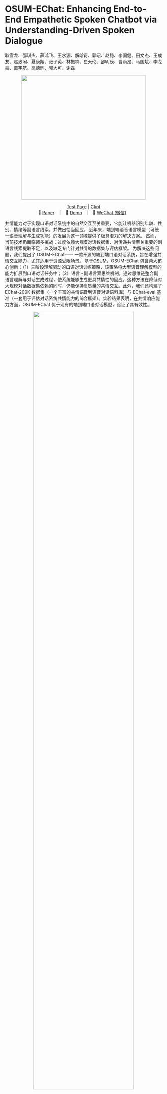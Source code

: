 
<p align="center">
   <h1>OSUM-EChat: Enhancing End-to-End Empathetic Spoken Chatbot via Understanding-Driven Spoken Dialogue</h1>
<p>

耿雪龙、邵琪杰、薛鸿飞、王水源、解晗轲、郭昭、赵懿、李国健、田文杰、王成友、赵致闲、夏康翔、张子萸、林振楠、左天伦、邵明辰、曹雨昂、马国斌、李龙豪、戴宇航、高德辉、郭大可、谢磊

<p align="center">
    <img src="../images/osum-echat/SUM.png" width="400"/>
<p>

<p align="center">
 <a href="https://www.osum-echat.npu-aslp.org/"> Test Page</a> |   <a href="https://huggingface.co/ASLP-lab/OSUM"> Ckpt</a>
<br>
📑 <a href="https://www.arxiv.org/abs/2508.09600">Paper</a> &nbsp&nbsp | &nbsp&nbsp 📑 <a href="https://aslp-lab.github.io/osum-echat.github.io/">Demo</a> &nbsp&nbsp | &nbsp&nbsp 💬 <a href="raw/fig/wechat.png">WeChat (微信)</a>&nbsp&nbsp 
</p>

共情能力对于实现口语对话系统中的自然交互至关重要，它能让机器识别年龄、性别、情绪等副语言线索，并做出恰当回应。
近年来，端到端语音语言模型（可统一语音理解与生成功能）的发展为这一领域提供了极具潜力的解决方案。
然而，当前技术仍面临诸多挑战：过度依赖大规模对话数据集、对传递共情至关重要的副语言线索提取不足，以及缺乏专门针对共情的数据集与评估框架。
为解决这些问题，我们提出了 OSUM-EChat—— 一款开源的端到端口语对话系统，旨在增强共情交互能力，尤其适用于资源受限场景。
基于[OSUM](https://github.com/ASLP-lab/OSUM/tree/main/OSUM)，OSUM-EChat 包含两大核心创新：（1）三阶段理解驱动的口语对话训练策略，该策略将大型语音理解模型的能力扩展到口语对话任务中；（2）语言 - 副语言双思维机制，通过思维链整合副语言理解与对话生成过程，使系统能够生成更具共情性的回应。这种方法在降低对大规模对话数据集依赖的同时，仍能保持高质量的共情交互。此外，我们还构建了 EChat-200K 数据集（一个丰富的共情语音到语音对话语料库）与 EChat-eval 基准（一套用于评估对话系统共情能力的综合框架）。实验结果表明，在共情响应能力方面，OSUM-EChat 优于现有的端到端口语对话模型，验证了其有效性。

<p align="center">
    <img src="../images/osum-echat/demo_cn.png" width="80%"/>
<p>


## Architecture

本节呈现 OSUM-EChat 的整体架构与核心任务概述。OSUM-EChat由3个模块组成：语音编码器（带适配器）、文本LLM、token转语音模块，并具备广泛的语音功能，包括各类语音理解任务（语音到文本)、语音合成任务、语音对话任务和文本对话任务。同时，借助内部构造的共情对话数据以及副语言信息推理机制，OSUM-EChat在语音对话任务中能够生成更具共情性的回应。


<p align="center">
    <img src="../images/osum-echat/system.png" width="80%"/>
<p>


## 训练策略
为使 OSUM-EChat 在资源受限的环境中实现共情对话，研究提出了一种名为 “理解驱动的口语对话” 的三阶段训练策略，包括理解、生成和共情三个阶段。在共情阶段，通过语言-副语言双重思维机制明确分离副语言信息和语义信息，以帮助生成更具共情的回应。

阶段 1：理解
此阶段的目标是让 LLM 理解语音中的语言和副语言信息。采用 OSUM 的 “ASR+P” 策略（其中 P 代表副语言标签，如情绪、性别、年龄和声音事件），联合训练多个 “ASR+P” 任务，仅编码器和适配器可训练。

阶段 2：生成
本阶段旨在使基于 OSUM 的理解模型具备语音生成能力，采用文本转语音（TTS）生成和语音转语音（S2S）对话两步训练过程，同时添加文本到文本（T2T）数据以保持模型的智能。

阶段 3：共情
在这个阶段，将来自语音理解的语言和副语言信息整合到对话生成过程中，显著提高模型生成上下文连贯且具有共情的回应的能力。通过语言-副语言双重思维机制，在模型生成文本和语音回应之前引入专门的思维链（CoT）过程，使模型先识别用户语音中的语言信息，再推断副语言细节，最后整合这些见解生成合适的文本和语音回应。

在思维链（CoT）的设计上，研究尝试了两种不同类型的文本形式，分别是基于标签的CoT和基于自然语言的CoT，以探究不同方式对模型共情理解与回应生成的影响。

基于标签的CoT：这种形式采用固定的模板结构进行生成。具体而言，模型会先输出自动语音识别（ASR）得到的转录文本，以此作为对用户输入的语义信息的提取；随后，会依次输出年龄、性别、语音事件、情感等预先定义好的副语言信息标签。其显著优势在于，CoT阶段生成的内容具有相对固定的格式，且长度较短，整体过程易于控制，能够高效地完成对核心副语言线索的提取与整合。不过，这种方式也存在一定局限，由于受限于预设标签的数量和范围，它无法充分表达那些未被标签涵盖的、更丰富细腻的副语言状态，例如语音中的语气强弱变化、情绪的微妙转折等。

基于自然语言的CoT：此形式摒弃了固定的标签模板，转而采用自然流畅的语言描述来完成思维链过程。模型会以连贯的文本段落，先对用户输入语音中的语义内容进行阐释（而非单纯转录），再详细描述其中蕴含的副语言信息，包括但不限于年龄特征的具体体现、性别相关的语音特质、各类语音事件的发生场景与特征，以及情感的细腻层次和变化趋势等。这种方式的优势在于能够突破标签的限制，更灵活、全面地捕捉和表达复杂的副语言状态，为后续生成更具共情性的回应提供更丰富的依据；但相对而言，其生成内容的长度和结构较难控制，可能会增加模型的计算负担，且对模型的语言组织能力提出了更高要求。

<p align="center">
    <img src="../images/osum-echat/dual_think_cn.png" width="80%"/>
<p>



## 推理结果



### 共情语音对话

在 EChat-eval 基准的评估中，OSUM-EChat 在共情对话任务上表现优异：在各类共情对话场景中，其获得的 GPT-4o 自动评分均处于高水平，尤其在多标签场景下表现突出，且对输入语音中多样声学事件的处理能力较强，具体结果如表 1 所示。
<p align="center">
    <img src="../images/osum-echat/table1.png" width="65%"/>
</p>
<p align="center"><b>表1：EChat-eval基准测试的自动评估结果。其中，“U-Driven”指的是理解驱动的口语对话训练策略，“Dual Think”指的是语言-副语言双重思维机制。</b></p>

EChat-eval 的人工评估结果进一步显示，OSUM-EChat 的综合表现优于 Qwen2.5-Omni；在情感维度的共情对话测试案例中，其性能优异，但仍逊于商业系统。值得关注的是，在其他副语言维度（如年龄、性别、声音事件等）的共情对话任务中，商业系统暂无法有效捕捉相关线索，详细数据如表 2 所示。

消融实验结果验证：将语音理解模型（OSUM）应用于口语对话任务，并结合 “语言 - 副语言双重思维机制”，可显著提升模型的共情对话能力，具体验证数据如表 1 所示。

<p align="center">
    <img src="../images/osum-echat/table3.png" width="65%"/>
</p>
<p align="center"><b>表2：代表性模型在EChat-eval基准测试上的人工评估结果。† 字节跳动的商用系统，仅由单一固定说话人提供响应。</b></p>

### 语音基础能力

OSUM-EChat 在语言智能、语音理解、语音合成三大语音基础能力的评估中，均展现出优异且稳定的性能表现，具体分析如下：

#### (1) 语言智能

依托大规模文本对话数据及研究团队内部构建的知识类语音问答数据集，OSUM-EChat 的语言智能水平与业界主流端到端语音对话模型相当，口语问答任务的具体评测结果如表 3 所示。

<p align="center">
    <img src="../images/osum-echat/table2.png" width="100%"/>
</p>
<p align="center"><b>表3：在VoiceBench基准测试中的性能表现</b></p>

#### (2) 语音理解

本研究在语音识别（ASR）、声音事件识别、情感识别、年龄识别、性别识别五大任务的开源测试集上，对 OSUM-EChat 的语音理解能力进行验证。结果表明，其性能与语音理解大模型 OSUM 基本持平（该模型LLM基座为Qwen-7B），且已接近工业级语音理解模型 Qwen2-Audio 的水平。

<p align="center">
    <img src="../images/osum-echat/table4.png" width="80%"/>
</p>
<p align="center"><b>表4：语音理解任务的性能表现</b></p>

#### (3) 语音合成

本研究在 SEED 测试集上对 OSUM-EChat 的文本转语音（TTS）能力进行评测，结果显示：其 TTS 性能优于 CosyVoice 模型，但与工业级语音对话模型及专业 TTS 模型相比仍存在差距，详细指标（词错误率、字错误率）如表 4 所示。
<p align="center">
    <img src="../images/osum-echat/table5.png" width="60%"/>
</p>
<p align="center"><b>表5： SEED 测试集上 OSUM-EChat 与近期口语对话模型的性能对比（单位：%，↓表示指标越优）</b></p>




## 如何使用OSUM-EChat的代码框架来训练和推理

### 准备环境

在开始之前请保证你的python环境已经准备好, 如下是一个建议的操作流程。我们假设你的电脑上已经安装了conda软件。如果未安装，请参考：[linux一键安装Miniconda](https://blog.csdn.net/qq_41636123/article/details/130266232) 。 我们非常建议你在linux系统的电脑上运行我们的代码。

```shell
# 新创建一个conda环境
conda create -n OSUM-EChat python=3.10
# 激活新创建的环境
conda activate OSUM-EChat
# 下载我们的代码并安装需要的python包
git clone https://github.com/ASLP-lab/OSUM.git
cd OSUM/OSUM-EChat
# 如果你在gpu训练，请先删除 requirements.txt 中torch_npu的条目，如果是npu上，则无需操作。
pip install -r requirements.txt -i https://pypi.tuna.tsinghua.edu.cn/simple
```

### 认识数据类型
本项目在基于wenet原有的raw、shard类型的基础上，设计了combine类型，本项目对三种类型均支持。

#### **raw类型**：
采用jsonl文件形式保存数据，每行一个json对象，包含如下字段：
```
{
"key": "1023390_bed51684_10", 
"txt": "你好呀姐妹，想加入专家服务系统呢，说明你很重视这个问题呀。有专业人士帮你解答，一定更安心吧？别担心，这类系统通常会有详细流程，慢慢来，一定能顺利加入的～", 
"wav": "./common_utils/fake_data/raw/wav/random.wav", 
"extra": {"age": "<ADULT>", "gender": "<FEMALE>", "think_str": "语音里能听出是一位成年女性在寻求加入孙建发专家服务系统的指引，语气中带着对专业帮助的期待；成年人在面对复杂问题时，常希望获得更权威、系统性的支持，尤其是在涉及健康或专业建议时，会更倾向于寻求专家指导。", "question": "解惑答疑请加入孙建发专家服务系统", "speech_token": [2164, 2935, 1504, 1504, 1504, 1504, 1504, 1504, 1504, 1446, 3, 1406, 1406, 1406, 1406, 3649, 3649, 1038, 15, 2162, 40, 368, 3741, 3250, 3250, 1470, 3438, 2515, 1264, 489, 2293, 351, 20, 3250, 1446, 1446, 3337, 1083, 1516, 3492, 4082, 4056, 2515, 2764, 669, 515, 109, 2646, 1865, 1117, 1117, 3011, 1406, 1406, 3649, 3649, 1038, 3636, 646, 2105, 1342, 1256, 2876, 148, 329, 2260, 1193, 890, 34, 692, 540, 73, 73, 1377, 45, 347, 50, 890, 1494, 329, 477, 3274, 1193, 661, 463, 463, 3458, 2548, 2032, 540, 962, 2844, 1854, 754, 271, 3600, 3305, 2148, 58, 2876, 1688, 3340, 1600, 1735, 3929, 186, 1446, 2571, 2664, 3062, 347, 3265, 1785, 2429, 2187, 2621, 3240, 1223, 2621, 1660, 130, 2004, 2287, 855, 3710, 1796, 60, 3768, 2472, 568, 84, 2037, 2907, 41, 569, 6, 51, 28, 130, 460, 106, 1609, 758, 2000, 3593, 3347, 3600, 2172, 40, 368, 368, 1698, 3274, 8, 1879, 31, 31, 1446, 1446, 1117, 3898, 1406, 1406, 1406, 477, 380, 501, 1317, 2569, 1705, 2058, 347, 2907, 1478, 570, 858, 1346, 1037, 6, 6, 1949, 2187, 3940, 3062, 41, 1618, 28, 2058, 2110, 266, 193, 3153, 773, 1755, 2554, 1516, 2105, 271, 1291, 3366, 3600, 1688, 1385, 2858, 2858, 1404, 1218, 1734, 1446, 1117, 26, 1736, 1289, 40, 368, 1716, 2385, 701, 2187, 1018, 4016, 101, 532, 2306, 1570, 272, 2858, 303, 3240, 646, 2844, 193, 2583, 3265, 880, 2714, 1193, 8, 272, 3305, 31, 1446, 1446, 1446, 1446, 1504, 1504, 1504, 1504, 1446, 1446, 1446, 1504, 1504, 1504, 1504, 1446, 1446, 1446, 1446, 1446, 3898, 3898, 3898, 53, 3684, 1122, 2472, 69, 1353, 2999, 2610, 1073, 570, 858, 624, 2105, 4082, 2583, 131, 1494, 1241, 966, 1446, 1504, 3682, 1615, 28, 1098, 1342, 1883, 980, 59, 624, 2105, 754, 59, 3600, 3573, 234, 2148, 802, 58, 947, 7, 3147, 2666, 234, 24, 2548, 1147, 569, 580, 20, 8, 87, 303, 768, 4006, 3437, 2841, 69, 2285, 3612, 646, 3025, 2253, 396, 8, 1879, 2208, 646, 193, 1346, 942, 38, 246, 3612, 540, 2247, 3649, 1185, 1256, 432, 1954, 1883, 1416, 966, 1504, 3898, 3898, 53, 53, 1293, 209, 3193, 740, 740, 1416, 3347, 2113, 1404, 855, 386, 744, 48, 20, 511, 109, 2209, 186, 2597, 1406, 1406, 1406, 3649, 477, 380, 70, 1289, 368, 754, 2582, 1346, 1346, 386, 1755, 532, 2306, 1755, 2664, 41, 1615, 2243, 1155, 2004, 103, 1317, 1264, 3082, 329, 1342, 1385, 1100, 1941, 1896, 760, 1377, 2306, 3600, 3710, 1256, 3582, 1564, 1446, 1446, 1446, 1446, 1446, 1446, 1446], "a_wav_path": "/home/A02_tmpdata3/osum_s2s/gender/s2s_handle_part1/data_s2s.list_wavs/1023390_bed51684_2.wav"},
"task": "<S2TCHAT> <TEXT2TOKEN> <THINK>"
}
```
具体示例可参见：
```
./common_utils/fake_data/raw/data.list
```

#### **shard类型**：
采用tar包保存数据，将若干条目的数据保存在一个tar包中，方便模型加载时一次性读取，提高读取效率。

具体示例可参见：
```
./common_utils/fake_data/shard/shards_list.txt
```

shard类型数据基于raw类型的数据得到，转换脚本为：
```
python ./common_utils/fake_data/shard/do_make_shard_from_raw.py 
```

#### **combine类型**：
shard类型便于读取，却对附加信息的修改异常困难，为此，我们设计了combine类型数据。combine类型数据是shard类型数据和raw数据类型的结合，
由tar包存储wav文件，而其他信息则存储在json文件中。

具体示例详见：
```
./common_utils/fake_data/combine/combines_list.txt # 存储每个tar包对应jsonl信息文件的路径
./common_utils/fake_data/combine/combines_tar_root.txt # 存储tar包目录
# 该类型数据的 tar 包需存储在同一目录下，即tar-dir-path与tar-file-name拼接后需能得到 tar 包的完整路径。
# 该类型数据和shard类型数据共享一个“类型标志”，即设置“shard"类型可以任意采用shard数据和combine类型数据，为区分而这，该类型数据的结果文件仅可以命名为 combines_list.txt 和 combines_tar_root.txt。
```

该类型数据需要由shard类型数据转换而来，转换脚本为：
```
python ./common_utils/fake_data/combine/do_make_combine_from_shard.py 
```

#### 数据测试
本项目提供了关于三种数据类型直接构造dataloader并读取数据的测试脚本。
测试脚本为：
```
python do_test_dataloader.py
```


### 推理
本项目提供了三种离线推理方式(已开源)和在线实时对话推理方式（即将开源).
#### 首先下载模型的checkpoint文件
```python
# Download the .pt file from Hugging Face
from huggingface_hub import hf_hub_download
# 对于自然语言think的模型
pt_file_path = hf_hub_download(repo_id="ASLP-lab/OSUM-EChat", filename="language_think_final.pt")  
# 对于基于tag think的模型
pt_file_path2 = hf_hub_download(repo_id="ASLP-lab/OSUM-EChat", filename="tag_think_final.pt")  
# token2wav模型参数，需要对其进行解压
pt_file_path3 = hf_hub_download(repo_id="ASLP-lab/OSUM-EChat", filename="CosyVoice-300M-25Hz.tar")  
# 解压token2wav模型参数，使用shell脚本的形式
import os
os.system(f"tar -xvf {pt_file_path3}")  
```

#### 基于gradio的离线推理
执行之前，先在./infer_gradio.py中设置模型参数路径
```python
CHECKPOINT_PATH_A="**/language_think_final.pt"
CHECKPOINT_PATH_B="**/tag_think_final.pt"
cosyvoice_model_path = "**/CosyVoice-300M-25Hz"
```
该脚本模型同时加载了language_think和tag_think模型，并加载了token2wav模型参数。总占现存约19G，若讲CHECKPOINT_PATH_B设置为None，则只加载language_think模型。
脚本：
```shell
python infer_gradio.py
```

#### 单条语音推理
该脚本提供了几乎所有任务类型的推理函数，包括语音理解任务，TTS任务， S2S对话，S2T对话，T2T对话等
```shell
python infer_runtime.py
```

#### 批量推理
该脚本提供了批量推理的功能，通过dataloader对形式，对数据进行批量推理。支持上述提到的三种数据类型。
```shell
bash infer_with_shards_or_raw.sh
```

#### 基于flask的在线推理
即将开放

### 训练
即将开放